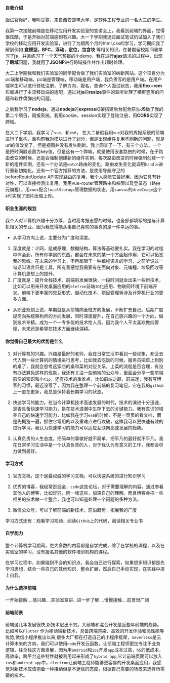 #### 自我介绍

面试官你好，我叫甘露，来自西安邮电大学，是软件工程专业的一名大三的学生。

我第一次接触前端是在移动应用开发实验室的宣讲会上，我看到前端的界面，觉得很炫酷，于是开始对前端感到有兴趣。大一下学期我通过面试笔试机试加入了我们学校的移动应用开发实验室，进行了为期两个月的html,css的学习，学习期间我了解到例如 **盒模型，BFC，浮动，定位，包含块** 等相关知识。在暑期留校期间我学习了**js**，并且练习了一个天气预报的小demo，我在进行**ajax**请求的过程中，出现了**跨域**问题，我就用了**JSONP**进行跨域操作并作出超时处理。

大二上学期我和我们实验室的同学配合做了我们实验室的纳新网站。这个项目分为pc端和移动端，pc端是管理端，移动端是用户端，我负责写的是用户端。在用户端学生可以进行登陆注册，了解方向，报名，查询个人面试状态，我用**flex+rem**布局进行了主流移动端的适配，通过对**js**的**resize**事件的监听处理了横屏竖屏的问题和软件盘弹出的问题。

之后我学习了**nodejs**。通过**nodejs**的**express**框架搭建后台配合原生**JS**做了我的第二个项目，周报系统。我用cookie，session实现了登陆注册，用**CORS**实现了跨域。

在大二下学期，我学习了`vue`，和`es6`， 在大二暑假我用`vue`对我的周报系统的前端进行了重构，重构前我对模块进行了划分，但是出现组件复用不刷新的问题，就是url的值改变了，但是视图并没有发生刷新。我上网查了一下，有三个方法，一个是把时间戳设置为key值，但是这有一个弊端，就是使用嵌套路由的时候，在子路由改变的时候，还是会强制创建新的组件实例，每次路由改变的时候强制创建一个新的组件实例，还有一个办法是`watch`路由的变化，路由发生变化就调用`handle`进行重新初始化。还有一个官方推荐的方法，是使用导航守卫的beforeRouteUpdate API实现路由的复用，我个人感觉它最好用，因为它具有针对性，可以直接检测出复用。我用vue-router管理路由和权限以及登录态（路由元编程），用`vuex`配合`localStorage`管理数据的状态，用`canvas`的`drawImage`这个`API`实现了图片压缩上传。

#### 职业生涯的规划

我个人对计算机兴趣十分浓厚，当时高考报志愿的时候，也全部都填写的是与计算机相关的专业，因为我觉得能从事自己喜欢的事真的是一件幸运的事。

- 从学习方向上说，主要分为广度和深度。

1. 深度就是：计网，组成原理，数据结构，算法等基础要扎实。我在学习的过程中体会到，所有你学到的东西，都会在未来的某一个方面起作用，它可以拓宽我的思维。在未来的学习上，不再局限于一种编程语言的学习，之前听说过一句话叫语言只是工具，所有我感觉我需要有在面向对象、元编程、垃圾回收等计算机思想上的提升。
2. 广度就是：提升全栈技术、前端的发展很快，一段时间就会出来一些新技术，比如可以用来开发桌面应用的`eletron`前端`3D`化应用、物联网环境下前端开发、前端下更丰富的交互形式、自动化技术、项目管理等涉及计算机行业的更多方面。

- 从职业规划上说，早期就是从前端向全栈方向发展，不断扩充自己。后期广度提高向系统架构师的方向发展，同时深度提升，在自己感兴趣的一个方向，做到技术专精。成为一个一专多能的技术性人员。因为我个人不太喜欢做纯管理，未来还是希望在技术方面继续深耕。

#### 你觉得自己最大的优势是什么

1. 对计算机的兴趣。兴趣是最好的老师，我在日常生活中看到一些现象，都会去代入到一些计算机的情境进行思考，比如我去吃饭的时候，服务员把菜上到别的桌了，我就会思考这家店的桌和菜的对应关系，上菜的流程是否合理，有没有办法避免这样的现象，我还有关注一些前端的公众号，里面会分享一些前端前沿的知识和小`tip`，还有技术的重难点，比如前端之巅，前端迷，我有写博客的习惯，最近没写了，因为我在整理一个前端的复习笔记，它在我的`github`上一直在更新，我总是保持着长期学习的状态。

2. 快速学习的能力。在当今计算机技术高速发展的时代，技术的演进十分迅速，是否具备快速学习能力，是在技术浪潮中生存下去的关键能力。我有意识的培养自己的快速学习能力，比如我在学习`es6`的时候，不是一页页的看文档，而是先概览一遍，抓住它常用的以及重难点进行攻破，这样我可以更快速有效的进行学习，我认为快速学习的能力可以适应互联网高速发展的趋势。

3. 认真负责的人生态度。把简单的事做好就不简单，把平凡的最好就不平凡。我在日常学习生活中是一个认真负责的人，对于我认为有意义的工作，我都会尽力做到最好。

#### 学习方式

1. 官方文档，这个是最权威的学习文档，可以快速系统的进行知识学习

2. 优秀的博客，我经常逛掘金，`csdn`这些论坛，对于需要理解的内容，通过参看其他人的博客，比如讶羽，阮一峰这些，加深自己的理解。而且博客会把一些相关的技术做一个整合，我也可以知道处理一个问题的多种方法。

3. 微信公众号，可以了解前端的新技术，前沿趋势，拓展我的广度

学习方式还有：观看学习视频，阅读`GitHub`上的代码，阅读相关专业书

#### 自学能力

整个计算机学习期间，绝大多数的内容都是自学完成，除了在学校的课程，以及在实验室的学习，没有报名其他的软件培训机构的课程。

在学习过程中，如果碰到不会的知识点，我会自己进行探索，如果很多知识都是先学习思想，结合一些自己的其他知识，整合扩展，然后自己手动实现，在实践中提上自我。

#### 为什么选择前端

一开始接触....感兴趣....实验室宣讲...进一步了解....慢慢接触....前景很广阔

#### 前端前景

前端这几年发展很快,新技术层出不穷。大前端和混合开发是近些年前端的趋势。比如可以`Flutter` 作为移动端新技术，具备跨端渲染、高效的开发体验和高性能等优势,微信小程序推出以来,很多大厂都在打造自己的小程序框架，`Severless`是云计算未来的方向，我们可以使用`node`开发云函数，让前端工程师更加专注于业务逻辑，往全栈这方面发展，因为用`android`和`ios`开发`app`成本过高，`h5`的低成本，高效率，跨平台这些特性就被利用起来形成了`hybrid app`,它让前端页面可以放入`ios`和`android app`中，`electron`让前端工程师能够更容易的开发桌面应用，我感觉对新技术应该抱着一种接纳但是不迷信的态度，根据自己需要的场景来选择所需要的技术。

 